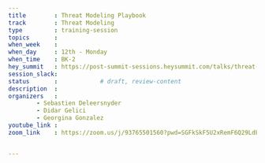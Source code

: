 ```yaml
---
title        : Threat Modeling Playbook
track        : Threat Modeling
type         : training-session
topics       :
when_week    : 
when_day     : 12th - Monday
when_time    : BK-2
hey_summit   : https://post-summit-sessions.heysummit.com/talks/threat-modeling-playbook-session-one/
session_slack:
status       :            # draft, review-content
description  :
organizers   : 
        - Sebastien Deleersnyder
        - Didar Gelici 
        - Georgina Gonzalez
youtube_link : 
zoom_link    : https://zoom.us/j/93765501560?pwd=SGFkSkF5U2xRemF6Q29LdENZTTZsdz09


---
```

